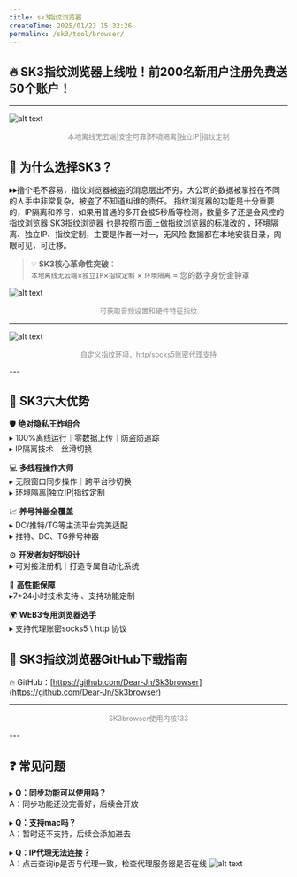 ```yaml
---
title: sk3指纹浏览器
createTime: 2025/01/23 15:32:26
permalink: /sk3/tool/browser/
---
```


## 🔥 **SK3指纹浏览器上线啦！前200名新用户注册免费送50个账户！**
---

![alt text](browser.jpg)
<p style="text-align: center; color: #888; font-size: 0.9em;">
本地离线无云端|安全可靠|环境隔离|独立IP|指纹定制
</p>


## 🌟 为什么选择SK3？
▸▸撸个毛不容易，指纹浏览器被盗的消息层出不穷，大公司的数据被掌控在不同的人手中非常复杂，被盗了不知道纠谁的责任。 
指纹浏览器的功能是十分重要的，IP隔离和养号，如果用普通的多开会被5秒盾等检测，数量多了还是会风控的指纹浏览器
SK3指纹浏览器 也是按照市面上做指纹浏览器的标准改的 ，环境隔离、独立IP、指纹定制，主要是作者一对一，无风险
数据都在本地安装目录，肉眼可见，可迁移。


> 💡 **SK3核心革命性突破**：  
> `本地离线无云端`×`独立IP`×`指纹定制` × `环境隔离` = 您的数字身份金钟罩

![alt text](finger-1.png)
      <p style="text-align: center; color: #888; font-size: 0.9em;">
可获取音频设置和硬件特征指纹
</p>

---
![alt text](ip.png)
 <p style="text-align: center; color: #888; font-size: 0.9em;">
自定义指纹环境，http/socks5账密代理支持
</p>
---

## 🚨 **SK3六大优势**

🛡️ **绝对隐私王炸组合**  
▸ 100%离线运行｜零数据上传｜防盗防追踪  
▸ IP隔离技术｜丝滑切换  

💻 **多线程操作大师**  
▸ 无限窗口同步操作｜跨平台秒切换  
▸ 环境隔离|独立IP|指纹定制

📈 **养号神器全覆盖**  
▸ DC/推特/TG等主流平台完美适配  
▸ 推特、DC、TG养号神器

⚙️ **开发者友好型设计**  
▸ 可对接注册机｜打造专属自动化系统  

🔋 **高性能保障**  
▸7*24小时技术支持 、支持功能定制

🌍 **WEB3专用浏览器选手**  
▸ 支持代理账密socks5 \ http  协议



## 🚀 SK3指纹浏览器GitHub下载指南
🔥 GitHub：[https://github.com/Dear-Jn/Sk3browser](https://github.com/Dear-Jn/Sk3browser)  


---
 
 <ImageCard
        image="http://localhost:8080/Stable-kit-3/img/bro.png"
        title="SK3browser"
        description=""
        author="SK3"
        date="2025/01"
      />
          <p style="text-align: center; color: #888; font-size: 0.9em;">
SK3browser使用内核133
</p>
---



## ❓ 常见问题
▸ **Q：同步功能可以使用吗？**  
A：同步功能还没完善好，后续会开放  

▸ **Q：支持mac吗？**  
A：暂时还不支持，后续会添加进去 

▸ **Q：IP代理无法连接？**  
A：点击查询ip是否与代理一致，检查代理服务器是否在线
![alt text](image-1.png)








